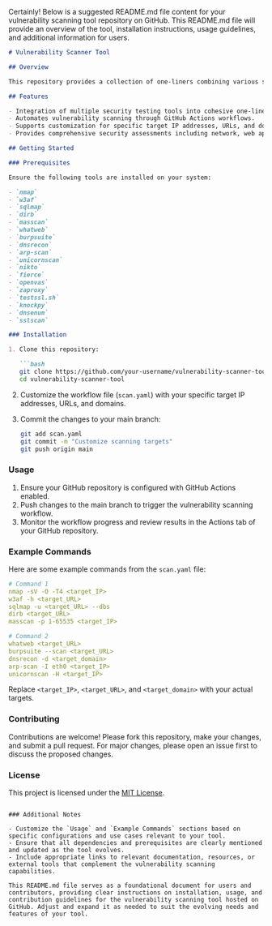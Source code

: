 Certainly! Below is a suggested README.md file content for your vulnerability scanning tool repository on GitHub. This README.md file will provide an overview of the tool, installation instructions, usage guidelines, and additional information for users.

```markdown
# Vulnerability Scanner Tool

## Overview

This repository provides a collection of one-liners combining various security testing tools for performing vulnerability scans on specified targets. The included tools cover network scanning, web application testing, DNS enumeration, SSL/TLS analysis, and more. By automating these commands with GitHub Actions, users can efficiently conduct security assessments directly from their GitHub repository.

## Features

- Integration of multiple security testing tools into cohesive one-liners.
- Automates vulnerability scanning through GitHub Actions workflows.
- Supports customization for specific target IP addresses, URLs, and domains.
- Provides comprehensive security assessments including network, web application, and SSL/TLS vulnerabilities.

## Getting Started

### Prerequisites

Ensure the following tools are installed on your system:

- `nmap`
- `w3af`
- `sqlmap`
- `dirb`
- `masscan`
- `whatweb`
- `burpsuite`
- `dnsrecon`
- `arp-scan`
- `unicornscan`
- `nikto`
- `fierce`
- `openvas`
- `zaproxy`
- `testssl.sh`
- `knockpy`
- `dnsenum`
- `sslscan`

### Installation

1. Clone this repository:

   ```bash
   git clone https://github.com/your-username/vulnerability-scanner-tool.git
   cd vulnerability-scanner-tool
   ```

2. Customize the workflow file (`scan.yaml`) with your specific target IP addresses, URLs, and domains.

3. Commit the changes to your main branch:

   ```bash
   git add scan.yaml
   git commit -m "Customize scanning targets"
   git push origin main
   ```

### Usage

1. Ensure your GitHub repository is configured with GitHub Actions enabled.
2. Push changes to the main branch to trigger the vulnerability scanning workflow.
3. Monitor the workflow progress and review results in the Actions tab of your GitHub repository.

### Example Commands

Here are some example commands from the `scan.yaml` file:

```yaml
# Command 1
nmap -sV -O -T4 <target_IP>
w3af -h <target_URL>
sqlmap -u <target_URL> --dbs
dirb <target_URL>
masscan -p 1-65535 <target_IP>

# Command 2
whatweb <target_URL>
burpsuite --scan <target_URL>
dnsrecon -d <target_domain>
arp-scan -I eth0 <target_IP>
unicornscan -H <target_IP>
```

Replace `<target_IP>`, `<target_URL>`, and `<target_domain>` with your actual targets.

### Contributing

Contributions are welcome! Please fork this repository, make your changes, and submit a pull request. For major changes, please open an issue first to discuss the proposed changes.

### License

This project is licensed under the [MIT License](LICENSE).
```

### Additional Notes

- Customize the `Usage` and `Example Commands` sections based on specific configurations and use cases relevant to your tool.
- Ensure that all dependencies and prerequisites are clearly mentioned and updated as the tool evolves.
- Include appropriate links to relevant documentation, resources, or external tools that complement the vulnerability scanning capabilities.
  
This README.md file serves as a foundational document for users and contributors, providing clear instructions on installation, usage, and contribution guidelines for the vulnerability scanning tool hosted on GitHub. Adjust and expand it as needed to suit the evolving needs and features of your tool.
